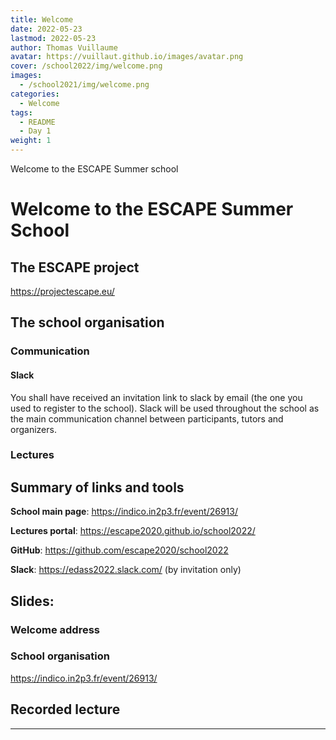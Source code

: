 ```yaml
---
title: Welcome
date: 2022-05-23
lastmod: 2022-05-23
author: Thomas Vuillaume
avatar: https://vuillaut.github.io/images/avatar.png
cover: /school2022/img/welcome.png
images:
  - /school2021/img/welcome.png
categories:
  - Welcome
tags:
  - README
  - Day 1
weight: 1
---
```


Welcome to the ESCAPE Summer school

<!--more-->
<!---->

<!-- Dear instructor:
* The dates at the top of this markdown (.md) document will help order the classes in the portal.
Please, if you don't need to, do not change the one that is now.
* Take into account that there is a feature in the dates: if you use a date in the future, the class will be not visible in the portal until the date you have assigned.
* You can create dedicated folders if you need to.
* But if you simply need to add some pictures, you can use the folder ../static/img/ mentioned at the top as /school2021/img/
-->

<!---->

# Welcome to the ESCAPE Summer School


## The ESCAPE project

https://projectescape.eu/


## The school organisation

### Communication

#### Slack
You shall have received an invitation link to slack by email (the one you used to register to the school).
Slack will be used throughout the school as the main communication channel between participants, tutors and organizers.


### Lectures


## Summary of links and tools

**School main page**: https://indico.in2p3.fr/event/26913/

**Lectures portal**: https://escape2020.github.io/school2022/

**GitHub**: https://github.com/escape2020/school2022

**Slack**: https://edass2022.slack.com/ (by invitation only)


## Slides:

### Welcome address



### School organisation

https://indico.in2p3.fr/event/26913/



## Recorded lecture


---
